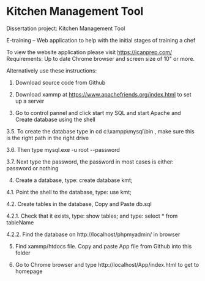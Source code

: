 # Kitchen Management Tool
Dissertation project: 
Kitchen Management Tool

E-training – Web application to help with the initial stages of training a chef 

To view the website application please visit https://icanprep.com/ 
Requirements: Up to date Chrome browser and screen size of 10" or more.

Alternatively use these instructions:

1. Download source code from Github

2. Download xammp at https://www.apachefriends.org/index.html to set up a server 

3. Go to control pannel and click start my SQL and start Apache and Create database using the shell

3.5. To create the database type in cd c:\xampp\mysql\bin , make sure this is the right path in the right drive

3.6. Then type mysql.exe -u root --password

3.7. Next type the password, the password in most cases is either: password or nothing


4. Create a database, type: create database kmt;

4.1. Point the shell to the database, type: use kmt;

4.2. Create tables in the database, Copy and Paste db.sql 

4.2.1. Check that it exists, type: show tables; and type: select * from tableName

4.2.2. Find the database on http://localhost/phpmyadmin/ in browser

5. Find xammp/htdocs file. Copy and paste App file from Github into this folder

6. Go to Chrome browser and type http://localhost/App/index.html to get to homepage
